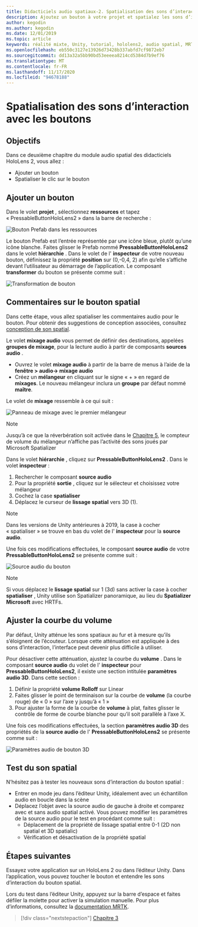 ```yaml
---
title: Didacticiels audio spatiaux-2. Spatialisation des sons d’interaction avec les boutons
description: Ajoutez un bouton à votre projet et spatialez les sons d’interaction du bouton.
author: kegodin
ms.author: kegodin
ms.date: 12/01/2019
ms.topic: article
keywords: réalité mixte, Unity, tutorial, hololens2, audio spatial, MRTK, boîte à outils de réalité mixte, UWP, Windows 10, HRTF, fonction de transfert liée aux têtes, réverbération, Microsoft Spatializer, prefabs, courbe de volume
ms.openlocfilehash: eb550c3127e13926d73428b337abfd7cf9872eb7
ms.sourcegitcommit: dd13a32a5bb90bd53eeeea8214cd5384d7b9ef76
ms.translationtype: MT
ms.contentlocale: fr-FR
ms.lasthandoff: 11/17/2020
ms.locfileid: "94678188"
---
```

# <a name="spatializing-button-interaction-sounds"></a>Spatialisation des sons d’interaction avec les boutons

## <a name="objectives"></a>Objectifs
Dans ce deuxième chapitre du module audio spatial des didacticiels HoloLens 2, vous allez :
* Ajouter un bouton
* Spatialiser le clic sur le bouton

## <a name="add-a-button"></a>Ajouter un bouton
Dans le volet **projet** , sélectionnez **ressources** et tapez « PressableButtonHoloLens2 » dans la barre de recherche :

![Bouton Prefab dans les ressources](images/spatial-audio/button-prefab-in-assets.png)

Le bouton Prefab est l’entrée représentée par une icône bleue, plutôt qu’une icône blanche. Faites glisser le Prefab nommé **PressableButtonHoloLens2** dans le volet **hiérarchie** . Dans le volet de l' **inspecteur** de votre nouveau bouton, définissez la propriété **position** sur (0,-0,4, 2) afin qu’elle s’affiche devant l’utilisateur au démarrage de l’application. Le composant **transformer** du bouton se présente comme suit :

![Transformation de bouton](images/spatial-audio/button-transform.png)

## <a name="spatialize-button-feedback"></a>Commentaires sur le bouton spatial
Dans cette étape, vous allez spatialiser les commentaires audio pour le bouton. Pour obtenir des suggestions de conception associées, consultez [conception de son spatial](../../../design/spatial-sound-design.md). 

Le volet **mixage audio** vous permet de définir des destinations, appelées **groupes de mixage**, pour la lecture audio à partir de composants **sources audio** . 
* Ouvrez le volet **mixage audio** à partir de la barre de menus à l’aide de la **fenêtre > audio-> mixage audio**
* Créez un **mélangeur** en cliquant sur le signe « + » en regard de **mixages**. Le nouveau mélangeur inclura un **groupe** par défaut nommé **maître**.

Le volet de **mixage** ressemble à ce qui suit :

![Panneau de mixage avec le premier mélangeur](images/spatial-audio/mixer-panel-with-first-mixer.png)

> [!NOTE]
> Jusqu’à ce que la réverbération soit activée dans le [Chapitre 5](unity-spatial-audio-ch5.md), le compteur de volume du mélangeur n’affiche pas l’activité des sons joués par Microsoft Spatializer

Dans le volet **hiérarchie** , cliquez sur **PressableButtonHoloLens2** . Dans le volet **inspecteur** :
1. Rechercher le composant **source audio**
2. Pour la propriété **sortie** , cliquez sur le sélecteur et choisissez votre mélangeur
3. Cochez la case **spatialiser**
4. Déplacez le curseur de **lissage spatial** vers 3D (1).

> [!NOTE]
> Dans les versions de Unity antérieures à 2019, la case à cocher « spatialiser » se trouve en bas du volet de l' **inspecteur** pour la **source audio**.

Une fois ces modifications effectuées, le composant **source audio** de votre **PressableButtonHoloLens2** se présente comme suit :

![Source audio du bouton](images/spatial-audio/button-audio-source.png)

> [!NOTE]
> Si vous déplacez le **lissage spatial** sur 1 (3d) sans activer la case à cocher **spatialiser** , Unity utilise son Spatializer panoramique, au lieu du **Spatializer Microsoft** avec HRTFs.

## <a name="adjust-the-volume-curve"></a>Ajuster la courbe du volume
Par défaut, Unity atténue les sons spatiaux au fur et à mesure qu’ils s’éloignent de l’écouteur. Lorsque cette atténuation est appliquée à des sons d’interaction, l’interface peut devenir plus difficile à utiliser.

Pour désactiver cette atténuation, ajustez la courbe du **volume** . Dans le composant **source audio** du volet de l' **inspecteur** pour **PressableButtonHoloLens2**, il existe une section intitulée **paramètres audio 3D**. Dans cette section :
1. Définir la propriété **volume Rolloff** sur Linear
2. Faites glisser le point de terminaison sur la courbe de **volume** (la courbe rouge) de « 0 » sur l’axe y jusqu’à « 1 »
3. Pour ajuster la forme de la courbe de **volume** à plat, faites glisser le contrôle de forme de courbe blanche pour qu’il soit parallèle à l’axe X.

Une fois ces modifications effectuées, la section **paramètres audio 3D** des propriétés de la **source audio** de l' **PressableButtonHoloLens2** se présente comme suit :

![Paramètres audio de bouton 3D](images/spatial-audio/button-3d-sound-settings.png)

## <a name="testing-the-spatialize-audio"></a>Test du son spatial

N’hésitez pas à tester les nouveaux sons d’interaction du bouton spatial :

* Entrer en mode jeu dans l’éditeur Unity, idéalement avec un échantillon audio en boucle dans la scène
* Déplacez l’objet avec la source audio de gauche à droite et comparez avec et sans audio spatial activé. Vous pouvez modifier les paramètres de la source audio pour le test en procédant comme suit :
    * Déplacement de la propriété de lissage spatial entre 0-1 (2D non spatial et 3D spatialic)
    * Vérification et désactivation de la propriété spatial

## <a name="next-steps"></a>Étapes suivantes

Essayez votre application sur un HoloLens 2 ou dans l’éditeur Unity. Dans l’application, vous pouvez toucher le bouton et entendre les sons d’interaction du bouton spatial.

Lors du test dans l’éditeur Unity, appuyez sur la barre d’espace et faites défiler la molette pour activer la simulation manuelle. Pour plus d’informations, consultez la [documentation MRTK](https://microsoft.github.io/MixedRealityToolkit-Unity/Documentation/GettingStartedWithTheMRTK.html#using-the-in-editor-hand-input-simulation-to-test-a-scene).

> [!div class="nextstepaction"]
> [Chapitre 3](unity-spatial-audio-ch3.md)

